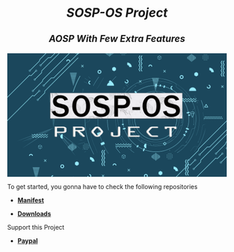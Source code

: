 
# <p align="center"><i>SOSP-OS Project</i></p>
                   
## <p align="center"><i> AOSP With Few Extra Features </i></p>
                      
<img align="center" src="https://github.com/SOSP-OS/.github/blob/main/profile/SOSP-OS_Project.png/" alt="Sosp-OS Project" />


To get started, you gonna have to check the following repositories

* [**Manifest**](https://github.com/SOSP-OS/android_manifest)

* [**Downloads**](https://sourceforge.net/projects/sosp-os-project/files)

Support this Project

* [**Paypal**](https://www.paypal.me/gnathvm)
